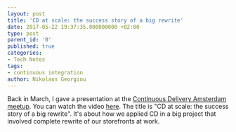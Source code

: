 ```yaml
---
layout: post
title: 'CD at scale: the success story of a big rewrite'
date: 2017-05-22 19:37:35.000000000 +02:00
type: post
parent_id: '0'
published: true
categories:
- Tech Notes
tags:
- continuous integration
author: Nikolaos Georgiou
---
```


Back in March, I gave a presentation at the <a href="https://www.meetup.com/Continuous-Delivery-Amsterdam/" target="_blank" rel="noopener noreferrer">Continuous Delivery Amsterdam meetup</a>. You can watch the video <a href="https://www.youtube.com/watch?v=TSZEIDYCDug">here</a>. The title is "CD at scale: the success story of a big rewrite". It's about how we applied CD in a big project that involved complete rewrite of our storefronts at work.
